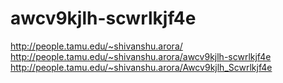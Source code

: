 # awcv9kjlh-scwrlkjf4e
http://people.tamu.edu/~shivanshu.arora/
http://people.tamu.edu/~shivanshu.arora/awcv9kjlh-scwrlkjf4e
http://people.tamu.edu/~shivanshu.arora/Awcv9kjlh_Scwrlkjf4e

